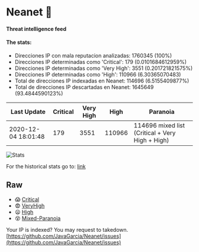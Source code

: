 # Neanet :hocho:
#### Threat intelligence feed
#### The stats:

- Direcciones IP con mala reputacion analizadas: 1760345 (100%)
- Direcciones IP determinadas como 'Critical':  179 (0.0101684612959%)
- Direcciones IP determinadas como 'Very High':  3551 (0.201721821575%)
- Direcciones IP determinadas como 'High':  110966 (6.30365070483)
- Total de direcciones IP indexadas en Neanet:  114696 (6.5155409877%)
- Total de direcciones IP descartadas en Neanet:  1645649 (93.4844590123%)

| Last Update | Critical | Very High | High | Paranoia |
| --- | --- | --- | --- | --- |
| 2020-12-04 18:01:48 | 179 | 3551 | 110966 | 114696 mixed list (Critical + Very High + High)|

![Stats](https://docs.google.com/spreadsheets/d/e/2PACX-1vSnaNMIXVabIpDJjufMlzH7poXnshF3mgd8Is1g9ytUEzVsP5my4Trn8f-xkoLLQ38xpL3HtmUexLo6/pubchart?oid=501124687&format=image)

For the historical stats go to: [link](/stats.csv)
## Raw
- :scream: [Critical](https://raw.githubusercontent.com/JavaGarcia/Neanet/master/blacklists/neanet_critical.txt)
- :fearful: [VeryHigh](https://raw.githubusercontent.com/JavaGarcia/Neanet/master/blacklists/neanet_veryHigh.txtt)
- :frowning: [High](https://raw.githubusercontent.com/JavaGarcia/Neanet/master/blacklists/neanet_high.txt)
- :dizzy_face: [Mixed-Paranoia](https://raw.githubusercontent.com/JavaGarcia/Neanet/master/blacklists/neanet_all.txt)


Your IP is indexed? You may request to takedown. [https://github.com/JavaGarcia/Neanet/issues](https://github.com/JavaGarcia/Neanet/issues)


























































































































































































































































































































































































































































































































































































































































































































































































































































































































































































































































































































































































































































































































































































































































































































































































































































































































































































































































































































































































































































































































































































































































































































































































































































































































































































































































